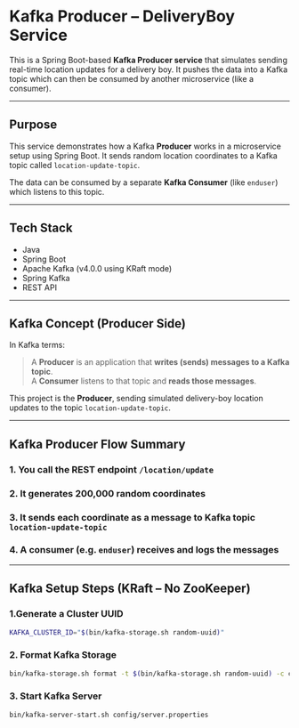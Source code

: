 # Kafka Producer – DeliveryBoy Service

This is a Spring Boot-based **Kafka Producer service** that simulates sending real-time location updates for a delivery boy. It pushes the data into a Kafka topic which can then be consumed by another microservice (like a consumer).

---

## Purpose

This service demonstrates how a Kafka **Producer** works in a microservice setup using Spring Boot. It sends random location coordinates to a Kafka topic called `location-update-topic`.

The data can be consumed by a separate **Kafka Consumer** (like `enduser`) which listens to this topic.

---

## Tech Stack

- Java
- Spring Boot
- Apache Kafka (v4.0.0 using KRaft mode)
- Spring Kafka
- REST API

---

## Kafka Concept (Producer Side)

In Kafka terms:
> A **Producer** is an application that **writes (sends) messages to a Kafka topic**.  
> A **Consumer** listens to that topic and **reads those messages**.

This project is the **Producer**, sending simulated delivery-boy location updates to the topic `location-update-topic`.

---

## Kafka Producer Flow Summary

### 1. You call the REST endpoint `/location/update`  
### 2. It generates 200,000 random coordinates  
### 3. It sends each coordinate as a message to Kafka topic `location-update-topic`  
### 4. A consumer (e.g. `enduser`) receives and logs the messages

---

## Kafka Setup Steps (KRaft – No ZooKeeper)

### 1.Generate a Cluster UUID

```bash
KAFKA_CLUSTER_ID="$(bin/kafka-storage.sh random-uuid)"
```

### 2. Format Kafka Storage

```bash
bin/kafka-storage.sh format -t $(bin/kafka-storage.sh random-uuid) -c config/kraft/server.properties
```

###  3. Start Kafka Server
```bash
bin/kafka-server-start.sh config/server.properties
```

